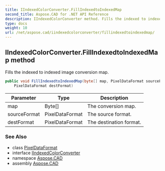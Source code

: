 ```yaml
---
title: IIndexedColorConverter.FillIndexedtoIndexedMap
second_title: Aspose.CAD for .NET API Reference
description: IIndexedColorConverter method. Fills the indexed to indexed image conversion map
type: docs
weight: 10
url: /net/aspose.cad/iindexedcolorconverter/fillindexedtoindexedmap/
---
```

## IIndexedColorConverter.FillIndexedtoIndexedMap method

Fills the indexed to indexed image conversion map.

```csharp
public void FillIndexedtoIndexedMap(byte[] map, PixelDataFormat sourceFormat, 
    PixelDataFormat destFormat)
```

| Parameter | Type | Description |
| --- | --- | --- |
| map | Byte[] | The conversion map. |
| sourceFormat | PixelDataFormat | The source format. |
| destFormat | PixelDataFormat | The destination format. |

### See Also

* class [PixelDataFormat](../../pixeldataformat/)
* interface [IIndexedColorConverter](../)
* namespace [Aspose.CAD](../../iindexedcolorconverter/)
* assembly [Aspose.CAD](../../../)


